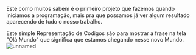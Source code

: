 Este como muitos sabem é o primeiro projeto que fazemos quando iniciamos a programação, mais pra que possamos já ver algum resultado aparecendo de tudo o nosso trabalho.

Este simple Representação de Codigos são para mostrar a frase na tela "Olá Mundo"  que significa que estamos chegando nesse novo Mundo.
![unnamed](https://github.com/user-attachments/assets/87d89910-b7bd-41f2-a2b1-8170c6b5b2c3)

